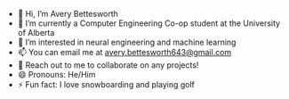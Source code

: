 - 👋 Hi, I’m Avery Bettesworth
- 🌱 I’m currently a Computer Engineering Co-op student at the University of Alberta
- 👀 I’m interested in neural engineering and machine learning
- 📫 You can email me at avery.bettesworth643@gmail.com
- 💞️ Reach out to me to collaborate on any projects!
- 😄 Pronouns: He/Him
- ⚡ Fun fact: I love snowboarding and playing golf

<!---
Betts6430/Betts6430 is a ✨ special ✨ repository because its `README.md` (this file) appears on your GitHub profile.
You can click the Preview link to take a look at your changes.
--->
